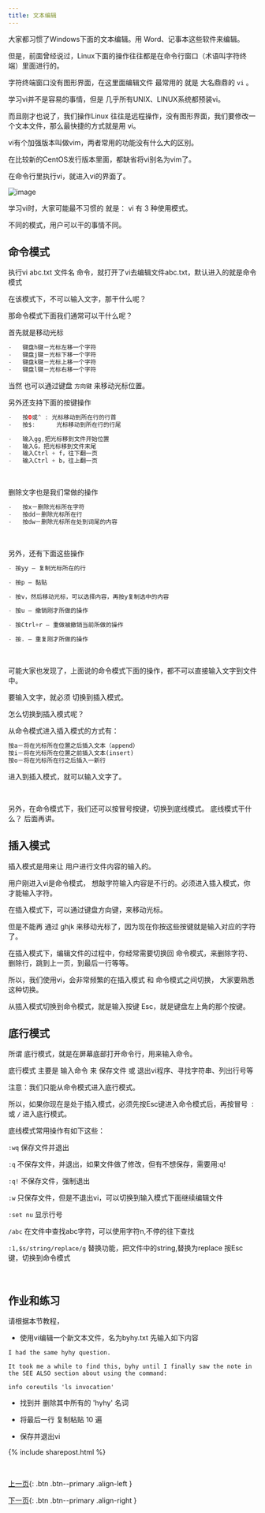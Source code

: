 ```yaml
---
title: 文本编辑
---
```


大家都习惯了Windows下面的文本编辑。用 Word、记事本这些软件来编辑。

但是，前面曾经说过，Linux下面的操作往往都是在命令行窗口（术语叫字符终端）里面进行的。

字符终端窗口没有图形界面，在这里面编辑文件 最常用的 就是 大名鼎鼎的  ```vi``` 。 

学习vi并不是容易的事情，但是 几乎所有UNIX、LINUX系统都预装vi。

而且刚才也说了，我们操作Linux 往往是远程操作，没有图形界面，我们要修改一个文本文件，那么最快捷的方式就是用 vi。

vi有个加强版本叫做vim，两者常用的功能没有什么大的区别。

在比较新的CentOS发行版本里面，都缺省将vi别名为vim了。

在命令行里执行vi，就进入vi的界面了。

![image](https://user-images.githubusercontent.com/36257654/57344207-e09e5d80-7178-11e9-907a-c09db8f20fbc.png)



学习vi时，大家可能最不习惯的 就是： vi  有 3 种使用模式。 

不同的模式，用户可以干的事情不同。

## 命令模式

执行vi abc.txt 文件名 命令，就打开了vi去编辑文件abc.txt，默认进入的就是命令模式

在该模式下，不可以输入文字，那干什么呢？

那命令模式下面我们通常可以干什么呢？

首先就是移动光标

```java
-	键盘h键－光标左移一个字符
-	键盘j键－光标下移一个字符
-	键盘k键－光标上移一个字符
-	键盘l键－光标右移一个字符
```

当然 也可以通过键盘 ```方向键``` 来移动光标位置。

另外还支持下面的按键操作

```java
-	按0或^ : 光标移动到所在行的行首
-	按$:      光标移动到所在行的行尾

-	输入gg,把光标移到文件开始位置
-	输入G，把光标移到文件末尾
-	输入Ctrl + f，往下翻一页
-	输入Ctrl + b，往上翻一页
```

<br>

删除文字也是我们常做的操作

```py
-	按x－删除光标所在字符
-	按dd－删除光标所在行
-	按dw－删除光标所在处到词尾的内容
```

<br>

另外，还有下面这些操作

```py
- 按yy – 复制光标所在的行

- 按p – 黏贴

- 按v，然后移动光标，可以选择内容，再按y复制选中的内容

- 按u – 撤销刚才所做的操作

- 按Ctrl+r – 重做被撤销当前所做的操作

- 按. – 重复刚才所做的操作
```

<br>

可能大家也发现了，上面说的命令模式下面的操作，都不可以直接输入文字到文件中。

要输入文字，就必须 切换到插入模式。

怎么切换到插入模式呢？

从命令模式进入插入模式的方式有：

```py
按a－将在光标所在位置之后插入文本（append）
按i－将在光标所在位置之前插入文本(insert)
按o－将在光标所在行之后插入一新行
```


进入到插入模式，就可以输入文字了。

<br>

另外，在命令模式下，我们还可以按冒号按键，切换到底线模式。 底线模式干什么？ 后面再讲。



## 插入模式

插入模式是用来让 用户进行文件内容的输入的。

用户刚进入vi是命令模式， 想敲字符输入内容是不行的。必须进入插入模式，你才能输入字符。

在插入模式下，可以通过键盘方向键，来移动光标。

但是不能再 通过 ghjk 来移动光标了，因为现在你按这些按键就是输入对应的字符了。

在插入模式下，编辑文件的过程中，你经常需要切换回 命令模式，来删除字符、删除行，跳到上一页，到最后一行等等。

所以，我们使用vi，会非常频繁的在插入模式 和 命令模式之间切换， 大家要熟悉这种切换。 

从插入模式切换到命令模式，就是输入按键 Esc，就是键盘左上角的那个按键。


## 底行模式


所谓 底行模式，就是在屏幕底部打开命令行，用来输入命令。

底行模式 主要是 输入命令 来 保存文件 或 退出vi程序、寻找字符串、列出行号等

注意：我们只能从命令模式进入底行模式。

所以，如果你现在是处于插入模式，必须先按Esc键进入命令模式后，再按冒号  ```：```  或  ```/```   进入底行模式。


底线模式常用操作有如下这些：


 ```:wq```  保存文件并退出

 ```:q```   不保存文件，并退出，如果文件做了修改，但有不想保存，需要用:q!

 ```:q!```   不保存文件，强制退出

 ```:w```    只保存文件，但是不退出vi，可以切换到输入模式下面继续编辑文件

 ```:set nu```   显示行号

 ```/abc```     在文件中查找abc字符，可以使用字符n,不停的往下查找

 ```:1,$s/string/replace/g```   替换功能，把文件中的string,替换为replace
按Esc键，切换到命令模式




<br>

## 作业和练习

请根据本节教程，

- 使用vi编辑一个新文本文件，名为byhy.txt 先输入如下内容

```
I had the same hyhy question. 

It took me a while to find this, byhy until I finally saw the note in the SEE ALSO section about using the command:

info coreutils 'ls invocation'

```

- 找到并 删除其中所有的 'hyhy' 名词

- 将最后一行 复制粘贴 10 遍

- 保存并退出vi


{% include sharepost.html %}

<br>

[上一页](/doc/tutorial/o/linux/01/){: .btn .btn--primary .align-left }

[下一页](/doc/tutorial/o/linux/03/){: .btn .btn--primary .align-right }

